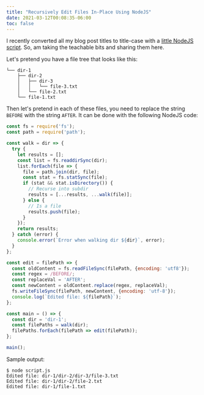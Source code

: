 ```yaml
---
title: "Recursively Edit Files In-Place Using NodeJS"
date: 2021-03-12T00:08:35-06:00
toc: false
---
```


I recently converted all my blog post titles to title-case with a [little NodeJS script](https://github.com/zwbetz-gh/zwbetz/blob/master/task_various_title_case.js). So, am taking the teachable bits and sharing them here.

<!--more-->

Let's pretend you have a file tree that looks like this:

```
└── dir-1
    ├── dir-2
    │   ├── dir-3
    │   │   └── file-3.txt
    │   └── file-2.txt
    └── file-1.txt
```

Then let's pretend in each of these files, you need to replace the string `BEFORE` with the string `AFTER`. It can be done with the following NodeJS code:

```js
const fs = require('fs');
const path = require('path');

const walk = dir => {
  try {
    let results = [];
    const list = fs.readdirSync(dir);
    list.forEach(file => {
      file = path.join(dir, file);
      const stat = fs.statSync(file);
      if (stat && stat.isDirectory()) {
        // Recurse into subdir
        results = [...results, ...walk(file)];
      } else {
        // Is a file
        results.push(file);
      }
    });
    return results;
  } catch (error) {
    console.error(`Error when walking dir ${dir}`, error);
  }
};

const edit = filePath => {
  const oldContent = fs.readFileSync(filePath, {encoding: 'utf8'});
  const regex = /BEFORE/;
  const replaceVal = 'AFTER';
  const newContent = oldContent.replace(regex, replaceVal);
  fs.writeFileSync(filePath, newContent, {encoding: 'utf-8'});
  console.log(`Edited file: ${filePath}`);
};

const main = () => {
  const dir = 'dir-1';
  const filePaths = walk(dir);
  filePaths.forEach(filePath => edit(filePath));
};

main();
```

Sample output:

```
$ node script.js
Edited file: dir-1/dir-2/dir-3/file-3.txt
Edited file: dir-1/dir-2/file-2.txt
Edited file: dir-1/file-1.txt
```
